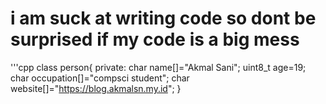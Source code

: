 # i am suck at writing code so dont be surprised if my code is a big mess

'''cpp
class person{
  private:
    char name[]="Akmal Sani";
    uint8_t age=19;
    char occupation[]="compsci student";
    char website[]="https://blog.akmalsn.my.id";
}
